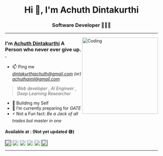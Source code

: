 
<h1 align="center">Hi 👋, I'm Achuth Dintakurthi</h1>
<h3 align="center">Software Developer 👨🏻‍💻</h3>
<hr />
<img align="right" alt="Coding" width="250" height="250" src="https://media.giphy.com/media/USV0ym3bVWQJJmNu3N/giphy.gif">


### I'm [Achuth Dintakurthi]() A Person who never ever give up. .
- 📫 Ping me *dintakurthiachuth@gmail.com (or) achuthaiml@gmail.com*
> *Web developer , AI Engineer , Deep Learning Researcher*
- 🔭 Building my Self
- 🌱 I’m currently preparing for *GATE*
- ⚡ Not a Fun fact: *Be a Jack of all trades but master in one*


<h4 align="left">Available at : (Not yet updated 😅)</h4>
<p align="left">
<a href="" target="blank"><img align="center" src="https://cdn.jsdelivr.net/npm/simple-icons@3.0.1/icons/twitter.svg" alt="achuth" height="20" width="20" /></a>
<a href="https://www.linkedin.com/in/achuth-dintakurthi-4583171a5" target="blank"><img align="center" src="https://cdn.jsdelivr.net/npm/simple-icons@3.0.1/icons/linkedin.svg" alt="achuth" height="20" width="20" /></a>
<a href="https://instagram.com/" target="blank"><img align="center" src="https://cdn.jsdelivr.net/npm/simple-icons@3.0.1/icons/instagram.svg" alt="achuth" height="20" width="20" /></a>
<a href="https://www.youtube.com/" target="blank"><img align="center" src="https://cdn.jsdelivr.net/npm/simple-icons@3.0.1/icons/youtube.svg" alt="achuth" height="20" width="20" /></a>
<a href="https://instagram.com/" target="blank"><img align="center" src="https://cdn.jsdelivr.net/npm/simple-icons@3.0.1/icons/discord.svg" alt="achuth" height="20" width="20" /></a>
<a href="" target="blank"><img align="center" src="https://cdn.jsdelivr.net/npm/simple-icons@3.0.1/icons/facebook.svg" alt="achuth" height="20" width="20" /></a>
</p>
<hr/>


<!---
Achuth-AA/Achuth-AA is a ✨ special ✨ repository because its `README.md` (this file) appears on your GitHub profile.
You can click the Preview link to take a look at your changes.
--->
